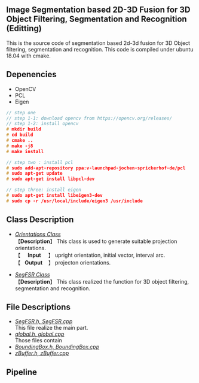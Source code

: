 ## Image Segmentation based 2D-3D Fusion for 3D Object Filtering, Segmentation and Recognition  (Editting)
This is the source code of segmentation based 2d-3d fusion for 3D Object filtering, segmentation and recognition.  This code is compiled under ubuntu 18.04 with cmake.

## Depenencies
* OpenCV  
* PCL
* Eigen
```c++
// step one
// step 1-1: download opencv from https://opencv.org/releases/
// step 1-2: install opencv
# mkdir build
# cd build
# cmake ..
# make -j8
# make install

// step two : install pcl
# sudo add-apt-repository ppa:v-launchpad-jochen-sprickerhof-de/pcl
# sudo apt-get update
# sudo apt-get install libpcl-dev

// step three: install eigen
# sudo apt-get install libeigen3-dev
# sudo cp -r /usr/local/include/eigen3 /usr/include 
```

## Class Description  
* [*Orientations Class*]()  
【**Description**】 This class is used to generate suitable projection orientations.  
【&nbsp;&nbsp;&nbsp;&nbsp;&nbsp;**Input**&nbsp;&nbsp;&nbsp;&nbsp;&nbsp;】 upright orientation, initial vector, interval arc.  
【&nbsp;&nbsp;&nbsp;**Output**&nbsp;&nbsp;&nbsp;&nbsp;】 projecton orientations.  

* [*SegFSR Class*]()  
【**Description**】 This class realized the function for 3D object filtering, segmentation and recognition.


## File Descriptions  
* [*SegFSR.h, SegFSR.cpp*]()  
This file realize the main part.   
* [*global.h, global.cpp*]()   
Those files contain   
* [*BoundingBox.h, BoundingBox.cpp*]()  
* [*zBuffer.h, zBuffer.cpp*]()  


## Pipeline












